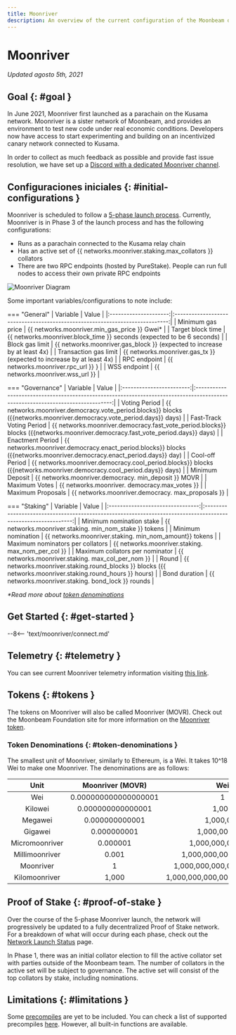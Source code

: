 ```yaml
---
title: Moonriver
description: An overview of the current configuration of the Moonbeam deployment on Kusama, Moonriver, and information on how to start building on it using Solidity.
---
```


# Moonriver

_Updated agosto 5th, 2021_

## Goal {: #goal } 

In June 2021, Moonriver first launched as a parachain on the Kusama network. Moonriver is a sister network of Moonbeam, and provides an environment to test new code under real economic conditions. Developers now have access to start experimenting and building on an incentivized canary network connected to Kusama. 

In order to collect as much feedback as possible and provide fast issue resolution, we have set up a [Discord with a dedicated Moonriver channel](https://discord.gg/5TaUvbRvgM).

## Configuraciones iniciales {: #initial-configurations } 

Moonriver is scheduled to follow a [5-phase launch process](https://moonbeam.network/networks/moonriver/launch/). Currently, Moonriver is in Phase 3 of the launch process and has the following configurations:

- Runs as a parachain connected to the Kusama relay chain
- Has an active set of {{ networks.moonriver.staking.max_collators }} collators
- There are two RPC endpoints (hosted by PureStake). People can run full nodes to access their own private RPC endpoints

![Moonriver Diagram](/images/moonriver/moonriver-diagram.png)

Some important variables/configurations to note include:

=== "General"
    |       Variable        |                                    Value                                     |
    |:---------------------:|:----------------------------------------------------------------------------:|
    |   Minimum gas price   |                 {{ networks.moonriver.min_gas_price }} Gwei*                 |
    |   Target block time   |  {{ networks.moonriver.block_time }} seconds (expected to be 6     seconds)  |
    |    Block gas limit    | {{ networks.moonriver.gas_block }} (expected to increase by at     least 4x) |
    | Transaction gas limit |  {{ networks.moonriver.gas_tx }} (expected to increase by at     least 4x)   |
    |     RPC endpoint      |                    {{ networks.moonriver.rpc_url }}    }                     |
    |     WSS endpoint      |                       {{ networks.moonriver.wss_url }}                       |

=== "Governance"
    |         Variable         |                                                             Value                                                              |
    |:------------------------:|:------------------------------------------------------------------------------------------------------------------------------:|
    |      Voting Period       |      {{ networks.moonriver.democracy.vote_period.blocks}} blocks ({{networks.moonriver.democracy.vote_period.days}} days)      |
    | Fast-Track Voting Period | {{ networks.moonriver.democracy.fast_vote_period.blocks}} blocks ({{networks.moonriver.democracy.fast_vote_period.days}} days) |
    |     Enactment Period     |     {{ networks.moonriver.democracy.enact_period.blocks}} blocks ({{networks.moonriver.democracy.enact_period.days}} day)      |
    |     Cool-off Period      |      {{ networks.moonriver.democracy.cool_period.blocks}} blocks ({{networks.moonriver.democracy.cool_period.days}} days)      |
    |     Minimum Deposit      |                                    {{ networks.moonriver.democracy.    min_deposit }} MOVR                                     |
    |      Maximum Votes       |                                        {{ networks.moonriver.    democracy.max_votes }}                                        |
    |    Maximum Proposals     |                                      {{ networks.moonriver.democracy.    max_proposals }}                                      |

=== "Staking"
    |             Variable             |                                                     Value                                                     |
    |:--------------------------------:|:-------------------------------------------------------------------------------------------------------------:|
    |     Minimum nomination stake     |                           {{ networks.moonriver.staking.    min_nom_stake }} tokens                           |
    |        Minimum nomination        |                           {{ networks.moonriver.staking.    min_nom_amount}} tokens                           |
    | Maximum nominators per collators |                             {{ networks.moonriver.staking.    max_nom_per_col }}                              |
    | Maximum collators per nominator  |                             {{ networks.moonriver.staking.    max_col_per_nom }}                              |
    |              Round               | {{ networks.moonriver.staking.round_blocks }} blocks ({{     networks.moonriver.staking.round_hours }} hours) |
    |          Bond duration           |                             {{ networks.moonriver.staking.    bond_lock }} rounds                             |

_*Read more about [token denominations](#token-denominations)_

## Get Started {: #get-started } 

--8<-- 'text/moonriver/connect.md'

## Telemetry {: #telemetry } 

You can see current Moonriver telemetry information visiting [this link](https://telemetry.polkadot.io/#list/Moonriver).

## Tokens {: #tokens } 

The tokens on Moonriver will also be called Moonriver (MOVR). Check out the Moonbeam Foundation site for more information on the [Moonriver token](https://moonbeam.foundation/moonriver-token/). 

### Token Denominations {: #token-denominations } 

The smallest unit of Moonriver, similarly to Ethereum, is a Wei. It takes 10^18 Wei to make one Moonriver. The denominations are as follows:

|      Unit      |   Moonriver (MOVR)   |              Wei              |
|:--------------:|:--------------------:|:-----------------------------:|
|      Wei       | 0.000000000000000001 |               1               |
|    Kilowei     |  0.000000000000001   |             1,000             |
|    Megawei     |    0.000000000001    |           1,000,000           |
|    Gigawei     |     0.000000001      |         1,000,000,000         |
| Micromoonriver |       0.000001       |       1,000,000,000,000       |
| Millimoonriver |        0.001         |     1,000,000,000,000,000     |
|   Moonriver    |          1           |   1,000,000,000,000,000,000   |
| Kilomoonriver  |        1,000         | 1,000,000,000,000,000,000,000 |

## Proof of Stake {: #proof-of-stake } 

Over the course of the 5-phase Moonriver launch, the network will progressively be updated to a fully decentralized Proof of Stake network. For a breakdown of what will occur during each phase, check out the [Network Launch Status](https://moonbeam.network/networks/moonriver/launch/) page.

In Phase 1, there was an initial collator election to fill the active collator set with parties outside of the Moonbeam team. The number of collators in the active set will be subject to governance. The active set will consist of the top collators by stake, including nominations.

## Limitations {: #limitations } 

Some [precompiles](https://docs.klaytn.com/smart-contract/precompiled-contracts) are yet to be included. You can check a list of supported precompiles [here](/integrations/precompiles/). However, all built-in functions are available.
